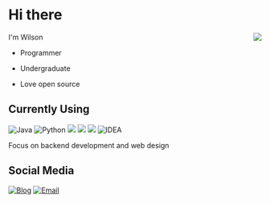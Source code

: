 # Hi there

<img align="right" src="https://github-readme-stats.vercel.app/api/top-langs/?username=wilsongibbs&layout=compact" />

I'm Wilson

- Programmer

- Undergraduate

- Love open source
  
  

## Currently Using

![Java](https://img.shields.io/badge/-Java-e06a00?style=flat-square&logo=Java&labelColor=orange&logoColor=FFF) ![Python](https://img.shields.io/badge/-Python-2d5f96?style=flat-square&logo=Python&labelColor=3776AB&logoColor=FFF) ![](https://img.shields.io/badge/-HTML5-e34f26?style=flat-square&logo=HTML5&logoColor=fff) ![](https://img.shields.io/badge/-CSS3-1572b6?style=flat-square&logo=CSS3&labelColor=1572b6) ![](https://img.shields.io/badge/-JavaScript-e5cd0c?style=flat-square&logo=JavaScript&labelColor=f7df1e&logoColor=000) ![IDEA](https://img.shields.io/badge/-IDEA-000?style=flat-square&logo=intellij-idea&logoColor=FFF)

Focus on backend development and web design



## Social Media

[![Blog](https://img.shields.io/badge/-https://wilsonovo.com-grey?style=flat-square&logo=Hexo&logoColor=fff)](https://www.wilsonovo.com) 
[![Email](https://img.shields.io/badge/-quantumfram@gmail.com-d14836?style=flat-square&logo=gmail&logoColor=white&labelColor=c14438)](mailto:quantumfram@gmail.com)
